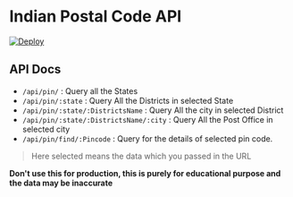 # Indian Postal Code API

[![Deploy](https://www.herokucdn.com/deploy/button.svg)](https://heroku.com/deploy?template=https://github.com/nstack-in/indian-postal-code-api)


## API Docs

- `/api/pin/` : Query all the States
- `/api/pin/:state` : Query All the Districts in selected State
- `/api/pin/:state/:DistrictsName` : Query All the city in selected District
- `/api/pin/:state/:DistrictsName/:city` : Query All the Post Office in selected city
- `/api/pin/find/:Pincode` : Query for the details of selected pin code.

> Here selected means the data which you passed in the URL



**Don't use this for production, this is purely for educational purpose and the data may be inaccurate**